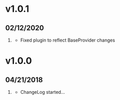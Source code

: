 # v1.0.1
## 02/12/2020

1. [](#bugfix)
    * Fixed plugin to reflect BaseProvider changes


# v1.0.0
##  04/21/2018

1. [](#new)
    * ChangeLog started...
